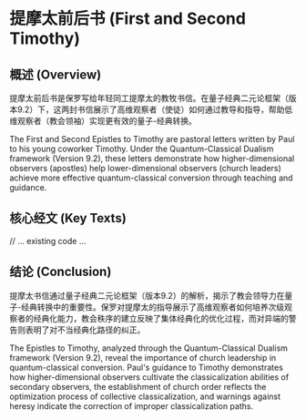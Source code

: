 # 提摩太前后书 (First and Second Timothy)

## 概述 (Overview)

提摩太前后书是保罗写给年轻同工提摩太的教牧书信。在量子经典二元论框架（版本9.2）下，这两封书信展示了高维观察者（使徒）如何通过教导和指导，帮助低维观察者（教会领袖）实现更有效的量子-经典转换。

The First and Second Epistles to Timothy are pastoral letters written by Paul to his young coworker Timothy. Under the Quantum-Classical Dualism framework (Version 9.2), these letters demonstrate how higher-dimensional observers (apostles) help lower-dimensional observers (church leaders) achieve more effective quantum-classical conversion through teaching and guidance.

## 核心经文 (Key Texts)
// ... existing code ...

## 结论 (Conclusion)

提摩太书信通过量子经典二元论框架（版本9.2）的解析，揭示了教会领导力在量子-经典转换中的重要性。保罗对提摩太的指导展示了高维观察者如何培养次级观察者的经典化能力，教会秩序的建立反映了集体经典化的优化过程，而对异端的警告则表明了对不当经典化路径的纠正。

The Epistles to Timothy, analyzed through the Quantum-Classical Dualism framework (Version 9.2), reveal the importance of church leadership in quantum-classical conversion. Paul's guidance to Timothy demonstrates how higher-dimensional observers cultivate the classicalization abilities of secondary observers, the establishment of church order reflects the optimization process of collective classicalization, and warnings against heresy indicate the correction of improper classicalization paths.